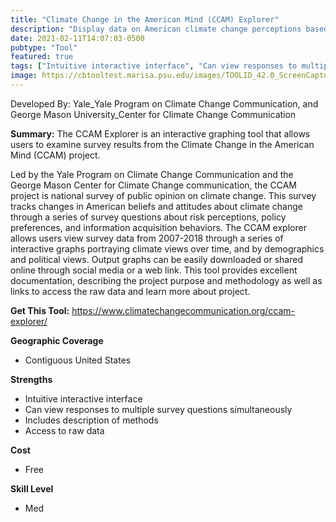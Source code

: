 ```yaml
---
title: "Climate Change in the American Mind (CCAM) Explorer"
description: "Display data on American climate change perceptions based on year and respondent characteristics"
date: 2021-02-11T14:07:03-0500
pubtype: "Tool"
featured: true
tags: ["Intuitive interactive interface", "Can view responses to multiple survey questions simultaneously", "Includes description of methods", "Access to raw data"]
image: https://cbtooltest.marisa.psu.edu/images/TOOLID_42.0_ScreenCapture-1.png
---
```

Developed By: Yale_Yale Program on Climate Change Communication, and George Mason University_Center for Climate Change Communication

**Summary:** The CCAM Explorer is an interactive graphing tool that allows users to examine survey results from the Climate Change in the American Mind (CCAM) project. 

Led by the Yale Program on Climate Change Communication and the George Mason Center for Climate Change communication, the CCAM project is national survey of public opinion on climate change. This survey tracks changes in American beliefs and attitudes about climate change through a series of survey questions about risk perceptions, policy preferences, and information acquisition behaviors. The CCAM explorer allows users view survey data from 2007-2018 through a series of interactive graphs portraying climate views over time, and by demographics and political views. Output graphs can be easily downloaded or shared online through social media or a web link. This tool provides excellent documentation, describing the project purpose and methodology as well as links to access the raw data and learn more about project.

__**Get This Tool:**__ https://www.climatechangecommunication.org/ccam-explorer/

__**Geographic Coverage**__
- Contiguous United States

__**Strengths**__
-  Intuitive interactive interface
-   Can view responses to multiple survey questions simultaneously
-   Includes description of methods
-   Access to raw data

__**Cost**__
- Free

__**Skill Level**__
- Med
